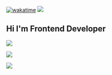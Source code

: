 [![wakatime](https://wakatime.com/badge/user/39b9a2ea-b33d-40fc-bfc1-5ce224e4f49e.svg)](https://wakatime.com/@39b9a2ea-b33d-40fc-bfc1-5ce224e4f49e)
![](https://komarev.com/ghpvc/?username=s8ndev&label=Profile%20views&color=0e75b6&style=flat)
## Hi I'm Frontend Developer

![](https://github-readme-streak-stats.herokuapp.com?user=s8ndev&theme=react)

![](https://github-readme-stats.vercel.app/api?username=s8ndev&show_icons=true&theme=react)

![](https://github-readme-stats.vercel.app/api/top-langs/?username=s8ndev&layout=compact&show_icons=true&theme=react)
